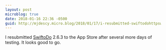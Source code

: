 ```yaml
---
layout: post
microblog: true
date: 2018-01-16 22:36 -0500
guid: http://mjdescy.micro.blog/2018/01/17/i-resubmitted-swiftodohttpswiftodoappcom.html
---
```

I resubmitted [SwiftoDo](http://swiftodoapp.com) 2.6.3 to the App Store after several more days of testing. It looks good to go.
